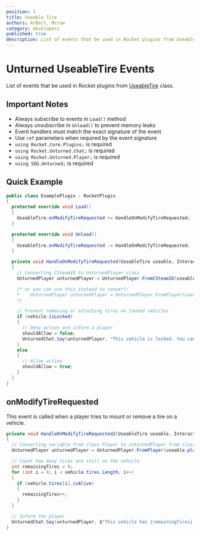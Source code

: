 ```yaml
---
position: 1
title: Useable Tire
authors: ArBajt, Mcrow
category: developers
published: true
description: List of events that be used in Rocket plugins from UseableTire class.
---
```

# Unturned UseableTire Events
List of events that be used in Rocket plugins from [UseableTire]() class.
## Important Notes
- Always subscribe to events in `Load()` method
- Always unsubscribe in `Unload()` to prevent memory leaks
- Event handlers must match the exact signature of the event
- Use `ref` parameters when required by the event signature
- `using Rocket.Core.Plugins;` is required
- `using Rocket.Unturned.Chat;` is required
- `using Rocket.Unturned.Player;` is required
- `using SDG.Unturned;` is required

## Quick Example
```csharp
public class ExamplePlugin : RocketPlugin
{
  protected override void Load()
  {
    UseableTire.onModifyTireRequested += HandleOnModifyTireRequested;
  }

  protected override void Unload()
  {
    UseableTire.onModifyTireRequested -= HandleOnModifyTireRequested;
  }

  private void HandleOnModifyTireRequested(UseableTire useable, InteractableVehicle vehicle, int wheelIndex, ref bool shouldAllow)
  {
    // Converting CSteamID to UnturnedPlayer class
    UnturnedPlayer unturnedPlayer = UnturnedPlayer.FromCSteamID(useable.player.channel.owner.playerID.steamID);

    /* or you can use this instead to convert:
    *    UnturnedPlayer unturnedPlayer = UnturnedPlayer.FromPlayer(useable.player);
    */

    // Prevent removing or attaching tires on locked vehicles
    if (vehicle.isLocked)
    {
      // Deny action and inform a player
      shouldAllow = false;
      UnturnedChat.Say(unturnedPlayer, "This vehicle is locked. You can't modify its tires");
    }
    else
    {
      // Allow action
      shouldAllow = true;
    }
  }
}
```

## onModifyTireRequested
This event is called when a player tries to mount or remove a tire on a vehicle.
```csharp
private void HandleOnModifyTireRequested2(UseableTire useable, InteractableVehicle vehicle, int wheelIndex, ref bool shouldAllow)
{
  // Converting variable from class Player to unturnedPlayer from class UnturnedPlayer
  UnturnedPlayer unturnedPlayer = UnturnedPlayer.FromPlayer(useable.player);

  // Count how many tires are still on the vehicle
  int remainingTires = 0;
  for (int i = 0; i < vehicle.tires.Length; i++)
  {
    if (vehicle.tires[i].isAlive)
    {
      remainingTires++;
    }
  }

  // Inform the player
  UnturnedChat.Say(unturnedPlayer, $"This vehicle has {remainingTires} tires remaining.", UnityEngine.Color.green);
}
```
